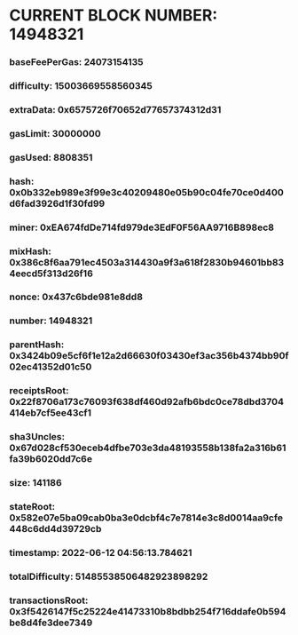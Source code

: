 # CURRENT BLOCK NUMBER: 14948321

### baseFeePerGas: 24073154135
### difficulty: 15003669558560345
### extraData: 0x6575726f70652d77657374312d31
### gasLimit: 30000000
### gasUsed: 8808351
### hash: 0x0b332eb989e3f99e3c40209480e05b90c04fe70ce0d400d6fad3926d1f30fd99
### miner: 0xEA674fdDe714fd979de3EdF0F56AA9716B898ec8
### mixHash: 0x386c8f6aa791ec4503a314430a9f3a618f2830b94601bb834eecd5f313d26f16
### nonce: 0x437c6bde981e8dd8
### number: 14948321
### parentHash: 0x3424b09e5cf6f1e12a2d66630f03430ef3ac356b4374bb90f02ec41352d01c50
### receiptsRoot: 0x22f8706a173c76093f638df460d92afb6bdc0ce78dbd3704414eb7cf5ee43cf1
### sha3Uncles: 0x67d028cf530eceb4dfbe703e3da48193558b138fa2a316b61fa39b6020dd7c6e
### size: 141186
### stateRoot: 0x582e07e5ba09cab0ba3e0dcbf4c7e7814e3c8d0014aa9cfe448c6dd4d39729cb
### timestamp: 2022-06-12 04:56:13.784621
### totalDifficulty: 51485538506482923898292
### transactionsRoot: 0x3f5426147f5c25224e41473310b8bdbb254f716ddafe0b594be8d4fe3dee7349

